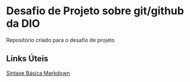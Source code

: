# Desafio de Projeto sobre git/github da DIO
Repositorio criado para o desafio de projeto
## Links Úteis
[Sintaxe Básica Markdown](https://www.markdownguide.org/basic-syntax/)
